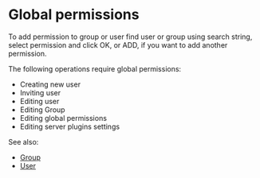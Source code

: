 <!-- TITLE: Global permissions -->
<!-- SUBTITLE: -->

# Global permissions

To add permission to group or user find user or group using search string, select permission and click OK, or ADD, if
you want to add another permission.

The following operations require global permissions:

* Creating new user
* Inviting user
* Editing user
* Editing Group
* Editing global permissions
* Editing server plugins settings

See also:

* [Group](../govern/group.md)
* [User](user.md)
